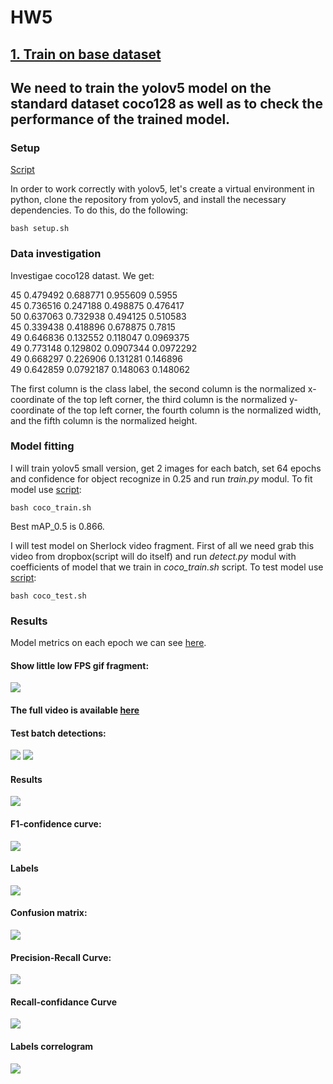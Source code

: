 # HW5

## [**1. Train on base dataset**](/HW5/README.md#we-need-to-train-the-yolov5-model-on-the-standard-dataset-coco128-as-well-as-to-check-the-performance-of-the-trained-model)

## 

## We need to train the yolov5 model on the standard dataset coco128 as well as to check the performance of the trained model.

### Setup

[Script](/HW5/setup.sh)

In order to work correctly with yolov5, let's create a virtual environment in python, clone the repository from yolov5, and install the necessary dependencies. To do this, do the following:

```{bash}
bash setup.sh
```

### Data investigation

Investigae coco128 datast. We get:

45 0.479492 0.688771 0.955609 0.5955  
45 0.736516 0.247188 0.498875 0.476417  
50 0.637063 0.732938 0.494125 0.510583  
45 0.339438 0.418896 0.678875 0.7815   
49 0.646836 0.132552 0.118047 0.0969375  
49 0.773148 0.129802 0.0907344 0.0972292   
49 0.668297 0.226906 0.131281 0.146896  
49 0.642859 0.0792187 0.148063 0.148062  

The first column is the class label, the second column is the normalized x-coordinate of the top left corner, the third column is the normalized y-coordinate of the top left corner, the fourth column is the normalized width, and the fifth column is the normalized height.


### Model fitting

I will train yolov5 small version, get 2 images for each batch, set 64 epochs and confidence for object recognize in 0.25 and run *train.py* modul. To fit model use [script](/HW5/coco_train.sh): 

```{bash}
bash coco_train.sh
```

Best mAP_0.5 is 0.866.

I will test model on Sherlock video fragment. First of all we need grab this video from dropbox(script will do itself) and run *detect.py* modul with coefficients of model that we train in *coco_train.sh* script. To test model use [script](/HW5/coco_test.sh):

```{bash}
bash coco_test.sh
```

### Results

Model metrics on each epoch we can see [here](/HW5/Coco/coco_resualts.md).

#### Show little low FPS gif fragment:
![](/HW5/Coco/video_res_gif.gif) 

#### The full video is available [here](https://www.dropbox.com/scl/fi/4gm51wsf362phe1jnypcd/video_res.mp4?rlkey=cyrcc38k5a0ij2nkmlrnkc5r4&dl=0)

#### Test batch detections:  
![](/HW5/Coco/coco_4.jpg)
![](/HW5/Coco/coco_10.jpg)

#### Results
![](/HW5/Coco/coco_1.jpg)

#### F1-confidence curve:  
![](/HW5/Coco/coco_6.jpg)

#### Labels
![](/HW5/Coco/coco_8.jpg)

####  Confusion matrix:
![](/HW5/Coco/coco_12.jpg)

#### Precision-Recall Curve:
![](/HW5/Coco/coco_13.jpg)

#### Recall-confidance Curve
![](/HW5/Coco/coco_14.jpg)

#### Labels correlogram
![](/HW5/Coco/coco_15.jpg)
